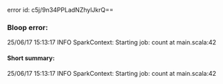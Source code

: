 error id: c5j/9n34PPLadNZhylJkrQ==
### Bloop error:

25/06/17 15:13:17 INFO SparkContext: Starting job: count at main.scala:42
#### Short summary: 

25/06/17 15:13:17 INFO SparkContext: Starting job: count at main.scala:42